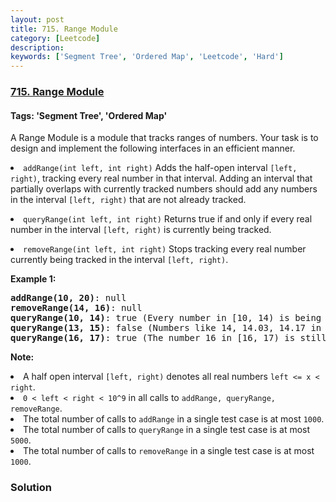 ```yaml
---
layout: post
title: 715. Range Module
category: [Leetcode]
description: 
keywords: ['Segment Tree', 'Ordered Map', 'Leetcode', 'Hard']
---
```

### [715. Range Module](https://leetcode.com/problems/range-module)

#### Tags: 'Segment Tree', 'Ordered Map'

<div class="content__u3I1 question-content__JfgR"><div><p>A Range Module is a module that tracks ranges of numbers. Your task is to design and implement the following interfaces in an efficient manner.</p>
<p></p><li><code>addRange(int left, int right)</code> Adds the half-open interval <code>[left, right)</code>, tracking every real number in that interval.  Adding an interval that partially overlaps with currently tracked numbers should add any numbers in the interval <code>[left, right)</code> that are not already tracked.</li><p></p>
<p></p><li><code>queryRange(int left, int right)</code> Returns true if and only if every real number in the interval <code>[left, right)</code>
 is currently being tracked.</li><p></p>
<p></p><li><code>removeRange(int left, int right)</code> Stops tracking every real number currently being tracked in the interval <code>[left, right)</code>.</li><p></p>
<p><b>Example 1:</b><br/>
</p><pre><b>addRange(10, 20)</b>: null
<b>removeRange(14, 16)</b>: null
<b>queryRange(10, 14)</b>: true (Every number in [10, 14) is being tracked)
<b>queryRange(13, 15)</b>: false (Numbers like 14, 14.03, 14.17 in [13, 15) are not being tracked)
<b>queryRange(16, 17)</b>: true (The number 16 in [16, 17) is still being tracked, despite the remove operation)
</pre>
<p></p>
<p><b>Note:</b>
</p><li>A half open interval <code>[left, right)</code> denotes all real numbers <code>left &lt;= x &lt; right</code>.</li>
<li><code>0 &lt; left &lt; right &lt; 10^9</code> in all calls to <code>addRange, queryRange, removeRange</code>.</li>
<li>The total number of calls to <code>addRange</code> in a single test case is at most <code>1000</code>.</li>
<li>The total number of calls to <code>queryRange</code> in a single test case is at most <code>5000</code>.</li>
<li>The total number of calls to <code>removeRange</code> in a single test case is at most <code>1000</code>.</li>
<p></p></div></div>

### Solution
